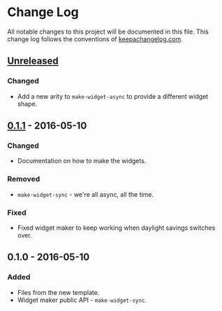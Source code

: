 # Change Log
All notable changes to this project will be documented in this file. This change log follows the conventions of [keepachangelog.com](http://keepachangelog.com/).

## [Unreleased][unreleased]
### Changed
- Add a new arity to `make-widget-async` to provide a different widget shape.

## [0.1.1] - 2016-05-10
### Changed
- Documentation on how to make the widgets.

### Removed
- `make-widget-sync` - we're all async, all the time.

### Fixed
- Fixed widget maker to keep working when daylight savings switches over.

## 0.1.0 - 2016-05-10
### Added
- Files from the new template.
- Widget maker public API - `make-widget-sync`.

[unreleased]: https://github.com/your-name/insane-noises/compare/0.1.1...HEAD
[0.1.1]: https://github.com/your-name/insane-noises/compare/0.1.0...0.1.1
